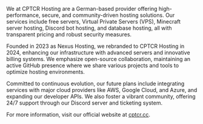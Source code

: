We at CPTCR Hosting are a German-based provider offering high-performance, secure, and community-driven hosting solutions. Our services include free servers, Virtual Private Servers (VPS), Minecraft server hosting, Discord bot hosting, and database hosting, all with transparent pricing and robust security measures. 

Founded in 2023 as Nexus Hosting, we rebranded to CPTCR Hosting in 2024, enhancing our infrastructure with advanced servers and innovative billing systems. We emphasize open-source collaboration, maintaining an active GitHub presence where we share various projects and tools to optimize hosting environments. 

Committed to continuous evolution, our future plans include integrating services with major cloud providers like AWS, Google Cloud, and Azure, and expanding our developer APIs. We also foster a vibrant community, offering 24/7 support through our Discord server and ticketing system. 

For more information, visit our official website at [cptcr.cc](https://cptcr.cc/). 
